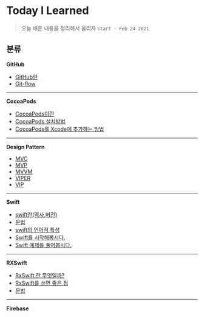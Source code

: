 # Today I Learned

> 오늘 배운 내용을 정리해서 올리자 ``start - Feb 24 2021``

##  분류 

**GitHub**
- [GitHub란](https://github.com/JiHoonAHN/TIL/blob/main/GitHub/What%20is%20Github.md)
- [Git-flow](https://github.com/JiHoonAHN/TIL/blob/main/GitHub/what%20is%20Git-Flow.md)

-----
**CocoaPods**

- [CocoaPods이란](https://github.com/JiHoonAHN/TIL/blob/main/CocoaPods/What%20is%20CocoaPods.md)
- [CocoaPods 설치방법](https://github.com/JiHoonAHN/TIL/blob/main/CocoaPods/CocoaPods%20install.md)
- [CocoaPods를 Xcode에 추가하는 방법](https://github.com/JiHoonAHN/TIL/blob/main/CocoaPods/Adding%20Pod%20to%20Xcode.md)
-----


**Design Pattern**

- [MVC](https://github.com/JiHoonAHN/TIL/blob/main/Design%20Pattern/MVC.md)
- [MVP](https://github.com/JiHoonAHN/TIL/blob/main/Design%20Pattern/MVP.md)
- [MVVM](https://github.com/JiHoonAHN/TIL/blob/main/Design%20Pattern/MVVM.md)
- [VIPER](https://github.com/JiHoonAHN/TIL/blob/main/Design%20Pattern/VIPER.md)
- [VIP](https://github.com/JiHoonAHN/TIL/blob/main/Design%20Pattern/VIP.md)
-----
**Swift** 
- [swift란(역사,버전)](https://github.com/JiHoonAHN/TIL/blob/main/%20swift/what%20is%20Swift/history%20of%20swift.md)
- [문법](https://github.com/JiHoonAHN/TIL/blob/main/%20swift/what%20is%20Swift/swift_Grammar.md)
- [swift의 언어적 특성](https://github.com/JiHoonAHN/TIL/blob/main/%20swift/what%20is%20Swift/Swift%20Linguistic%20Attributes.md)
- [Swift를 시작해봅시다.](https://github.com/JiHoonAHN/TIL/blob/main/%20swift/Start%20Swift/main_page_Start_Swift.md)
- [Swift 예제를 풀어봅시다.](https://github.com/JiHoonAHN/TIL/blob/main/%20swift/Study%20Swift/Explanation/main_page_Study_Swift.md)

------
**RXSwift**
- [RxSwift 란 무엇일까? ](https://github.com/JiHoonAHN/TIL/blob/main/Rxswift/what%20is%20RxSwift.md)
- [RxSwift를 쓰면 좋은 점](https://github.com/JiHoonAHN/TIL/blob/main/Rxswift/Advantages%20of%20using%20RxSwift.md)
- [문법](https://github.com/JiHoonAHN/TIL/blob/main/Rxswift/RxSwift_Grammer.md)

----
**Firebase**
